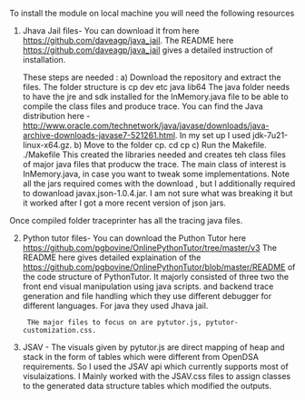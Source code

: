 To install the module on local machine you will need the following resources 
 1) Jhava Jail files- You can download it from here https://github.com/daveagp/java_jail. 
    The README here https://github.com/daveagp/java_jail gives a detailed instruction of installation.
    
	These steps are needed :
	a) Download the repository and extract the files. 
		The folder structure is cp  dev  etc java lib64
                The java folder needs to have the jre and sdk installed for the InMemory.java file to be able to compile the class files and produce trace.
		You can find the Java distribution here - http://www.oracle.com/technetwork/java/javase/downloads/java-archive-downloads-javase7-521261.html.
		In my set up I used jdk-7u21-linux-x64.gz.
	b) Move to the folder cp.
		cd cp
	c) Run the Makefile.
		./Makefile
		This created the libraries needed and creates teh class files of major java files that producw the trace. The main class of interest is InMemory.java, in case you want to tweak some implementations.
Note all the jars required comes with the download , but I additionally required to dowanload javax.json-1.0.4.jar. I am not sure what was breaking it but it worked after I got a more recent version of json jars. 

Once compiled folder traceprinter has all the tracing java files.

2) Python tutor files- You can download the Puthon Tutor here https://github.com/pgbovine/OnlinePythonTutor/tree/master/v3
	The README here gives detailed explaination of the https://github.com/pgbovine/OnlinePythonTutor/blob/master/README of the code structure of PythonTutor. It majorly consisted of three two the front end visual manipulation using java scripts. and backend trace generation and file handling which they use different debugger for different languages. For java they used Jhava jail.
         
        THe major files to focus on are pytutor.js, pytutor-customization.css. 

3) JSAV - The visuals given by pytutor.js are direct mapping of heap and stack in the form of tables which were different from OpenDSA requirements. So I used the JSAV api which currently supports most of visulaizations. I Mainly worked with the JSAV.css files to assign classes to the generated data structure tables which modified the outputs.



